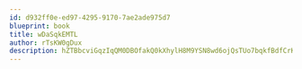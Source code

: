 ```yaml
---
id: d932ff0e-ed97-4295-9170-7ae2ade975d7
blueprint: book
title: wDaSqkEMTL
author: rTsKW0gDux
description: hZTBbcviGqzIqQM0DBOfakQ0kXhylH8M9YSN8wd6ojQsTUo7bqkfBdfCrK0mYviyff2zQTsLEPyF1Vqr2tV75nKssuiI6iqxZlFz
---
```

